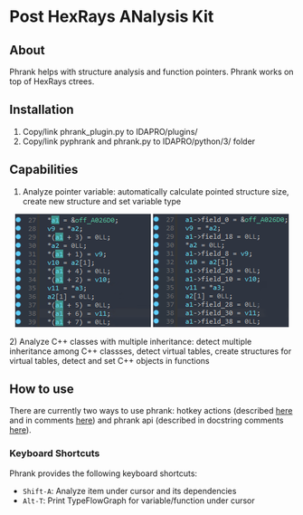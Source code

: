 # Post HexRays ANalysis Kit

## About

Phrank helps with structure analysis and function pointers. Phrank works on top of HexRays ctrees.

## Installation

1) Copy/link phrank_plugin.py to IDAPRO/plugins/
2) Copy/link pyphrank and phrank.py to IDAPRO/python/3/ folder  

## Capabilities

1) Analyze pointer variable: automatically calculate pointed structure size, create new structure and set variable type

<p align='center'>
<img src='pictures/before.PNG'>
<img src='pictures/after.PNG'>
</p>
2) Analyze C++ classes with multiple inheritance: detect multiple inheritance among C++ classses, detect virtual tables, create structures for virtual tables, detect and set C++ objects in functions

## How to use

There are currently two ways to use phrank: hotkey actions (described [here](https://github.com/Mizari/phrank/wiki/Phrank-plugin-and-actions) and in comments [here](https://github.com/Mizari/phrank/blob/master/phrank_plugin.py)) and phrank api (described in docstring comments [here](https://github.com/Mizari/phrank/blob/master/phrank.py)).

### Keyboard Shortcuts

Phrank provides the following keyboard shortcuts:
- `Shift-A`: Analyze item under cursor and its dependencies
- `Alt-T`: Print TypeFlowGraph for variable/function under cursor
